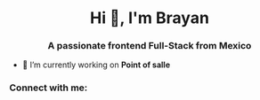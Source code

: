 <h1 align="center">Hi 👋, I'm Brayan</h1>
<h3 align="center">A passionate frontend Full-Stack from Mexico</h3>




- 🔭 I’m currently working on **Point of salle**

<h3 align="left">Connect with me:</h3>
<p align="left">
</p>
